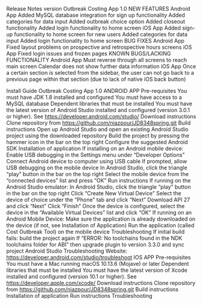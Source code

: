 Release Notes version Outbreak Costing App 1.0
NEW FEATURES
Android App
  Added MySQL database integration for sign up functionality
  Added categories for data input
  Added outbreak choice option
  Added closeout functionality
  Added login functionality to home screen
iOS App
  Added sign-up functionality to home screen for new users
  Added categories for data input
  Added login functionality to home screen
BUG FIXES
Android App
  Fixed layout problems on prospective and retrospective hours screens
iOS App
  Fixed login issues and frozen pages
KNOWN BUGS/LACKING FUNCTIONALITY
Android App
  Must reverse through all screens to reach main screen
  Calendar does not show further data information
iOS App
  Once a certain section is selected from the sidebar, the user can not go back to a previous page within that section (due to lack of   native iOS back button)

Install Guide Outbreak Costing App 1.0
ANDROID APP
Pre-requisites 
  You must have JDK 1.8 installed and configured 
  You must have access to a MySQL database
Dependent libraries that must be installed
  You must have the latest version of Android Studio installed and configured (version 3.0.1 or higher). See https://developer.android.com/studio/
Download instructions
  Clone repository from https://github.com/niazpour/JD8348spring.git
Build instructions
  Open up Android Studio and open an existing Android Studio project using the downloaded repository
  Build the project by pressing the hammer icon in the bar on the top right
  Configure the suggested Android SDK
Installation of application
  If installing on an Android mobile device:
  Enable USB debugging in the Settings menu under “Developer Options”
  Connect Android device to computer using USB cable
  If prompted, allow USB debugging on the mobile device
  In Android Studio, click the triangle “play” button in the bar on the top right 
  Select the mobile device from the “connected devices” list and press “OK”
Run instructions
  If running on the Android Studio emulator:
  In Android Studio, click the triangle “play” button in the bar on the top right 
  Click “Create New Virtual Device”
  Select the device of choice under the “Phone” tab and click “Next”
  Download API 27 and click “Next”
  Click “Finish”
  Once the device is configured, select the device in the “Available Virtual Devices” list and click “OK”
  If running on an Android Mobile Device:
  Make sure the application is already downloaded on the device (if not, see Installation of Application)
  Run the application (called Cost Outbreak Tool) on the mobile device
Troubleshooting
  If initial build fails: build the project again
  If “ERROR: No toolchains found in the NDK toolchains folder for ABI” then upgrade plugin to version 3.3.0 and sync project
  Android Studio Troubleshooting Website: https://developer.android.com/studio/troubleshoot 
IOS APP
Pre-requisites 
	You must have a Mac running macOS 10.13.6 (Mojave) or later
Dependent libraries that must be installed
  You must have the latest version of Xcode installed and configured (version 10.1 or higher). See https://developer.apple.com/xcode/
Download instructions
  Clone repository from https://github.com/niazpour/JD8348spring.git
Build instructions
Installation of application
Run instructions
Troubleshooting 
